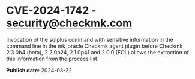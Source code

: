 # CVE-2024-1742 - security@checkmk.com

Invocation of the sqlplus command with sensitive information in the command line in the mk_oracle Checkmk agent plugin before Checkmk 2.3.0b4 (beta), 2.2.0p24, 2.1.0p41 and 2.0.0 (EOL) allows the extraction of this information from the process list.

**Publish date:** 2024-03-22
